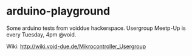 arduino-playground
==================

Some arduino tests from voiddue hackerspace.
Usergroup Meetp-Up is every Tuesday, 4pm @void.

Wiki: http://wiki.void-due.de/Mikrocontroller_Usergroup
